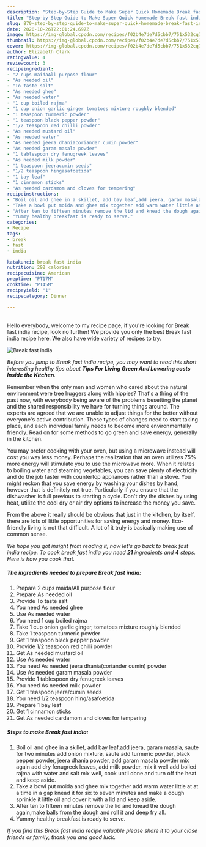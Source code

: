 ```yaml
---
description: "Step-by-Step Guide to Make Super Quick Homemade Break fast india"
title: "Step-by-Step Guide to Make Super Quick Homemade Break fast india"
slug: 870-step-by-step-guide-to-make-super-quick-homemade-break-fast-india
date: 2020-10-26T22:01:24.697Z
image: https://img-global.cpcdn.com/recipes/f02b4e7de7d5cbb7/751x532cq70/break-fast-india-recipe-main-photo.jpg
thumbnail: https://img-global.cpcdn.com/recipes/f02b4e7de7d5cbb7/751x532cq70/break-fast-india-recipe-main-photo.jpg
cover: https://img-global.cpcdn.com/recipes/f02b4e7de7d5cbb7/751x532cq70/break-fast-india-recipe-main-photo.jpg
author: Elizabeth Clark
ratingvalue: 4
reviewcount: 3
recipeingredient:
- "2 cups maidaAll purpose flour"
- "As needed oil"
- "To taste salt"
- "As needed ghee"
- "As needed water"
- "1 cup boiled rajma"
- "1 cup onion garlic ginger tomatoes mixture roughly blended"
- "1 teaspoon turmeric powder"
- "1 teaspoon black pepper powder"
- "1/2 teaspoon red chilli powder"
- "As needed mustard oil"
- "As needed water"
- "As needed jeera dhaniacoriander cumin powder"
- "As needed garam masala powder"
- "1 tablespoon dry fenugreek leaves"
- "As needed milk powder"
- "1 teaspoon jeeracumin seeds"
- "1/2 teaspoon hingasafoetida"
- "1 bay leaf"
- "1 cinnamon sticks"
- "As needed cardamom and cloves for tempering"
recipeinstructions:
- "Boil oil and ghee in a skillet, add bay leaf,add jeera, garam masala, saute for two minutes add onion mixture, saute add turmeric powder, black pepper powder, jeera dhania powder, add garam masala powder mix again add dry fenugreek leaves, add milk powder, mix it well add boiled rajma with water and salt mix well, cook until done and turn off the heat and keep aside."
- "Take a bowl put moida and ghee mix together add warm water little at at a time in a gap knead it for six to seven minutes and make a dough sprinkle it little oil and cover it with a lid and keep aside."
- "After ten to fifteen minutes remove the lid and knead the dough again,make balls from the dough and roll it and deep fry all."
- "Yummy healthy breakfast is ready to serve."
categories:
- Recipe
tags:
- break
- fast
- india

katakunci: break fast india 
nutrition: 292 calories
recipecuisine: American
preptime: "PT17M"
cooktime: "PT45M"
recipeyield: "1"
recipecategory: Dinner

---
```

<br>
Hello everybody, welcome to my recipe page, if you're looking for Break fast india recipe, look no further! We provide you only the best Break fast india recipe here. We also have wide variety of recipes to try.
<br>


![Break fast india](https://img-global.cpcdn.com/recipes/f02b4e7de7d5cbb7/751x532cq70/break-fast-india-recipe-main-photo.jpg)

<i>Before you jump to Break fast india recipe, you may want to read this short interesting healthy tips about 
<strong>Tips For Living Green And Lowering costs Inside the Kitchen</strong>.</i>
</br>

Remember when the only men and women who cared about the natural environment were tree huggers along with hippies? That's a thing of the past now, with everybody being aware of the problems besetting the planet and the shared responsibility we have for turning things around. The experts are agreed that we are unable to adjust things for the better without everyone's active contribution. These types of changes need to start taking place, and each individual family needs to become more environmentally friendly. Read on for some methods to go green and save energy, generally in the kitchen.

You may prefer cooking with your oven, but using a microwave instead will cost you way less money. Perhaps the realization that an oven utilizes 75% more energy will stimulate you to use the microwave more. When it relates to boiling water and steaming vegetables, you can save plenty of electricity and do the job faster with countertop appliances rather than a stove. You might reckon that you save energy by washing your dishes by hand, however that is definitely not true. Particularly if you ensure that the dishwasher is full previous to starting a cycle. Don't dry the dishes by using heat, utilize the cool dry or air dry options to increase the money you save.

From the above it really should be obvious that just in the kitchen, by itself, there are lots of little opportunities for saving energy and money. Eco-friendly living is not that difficult. A lot of it truly is basically making use of common sense.


<i>We hope you got insight from reading it, now let's go back to break fast india recipe. To cook break fast india you need <strong>21</strong> ingredients and <strong>4</strong> steps. Here is how you cook that.
</i>

##### The ingredients needed to prepare Break fast india:

1. Prepare 2 cups maida/All purpose flour
1. Prepare As needed oil
1. Provide To taste salt
1. You need As needed ghee
1. Use As needed water
1. You need 1 cup boiled rajma
1. Take 1 cup onion garlic ginger, tomatoes mixture roughly blended
1. Take 1 teaspoon turmeric powder
1. Get 1 teaspoon black pepper powder
1. Provide 1/2 teaspoon red chilli powder
1. Get As needed mustard oil
1. Use As needed water
1. You need As needed jeera dhania(coriander cumin) powder
1. Use As needed garam masala powder
1. Provide 1 tablespoon dry fenugreek leaves
1. You need As needed milk powder
1. Get 1 teaspoon jeera/cumin seeds
1. You need 1/2 teaspoon hing/asafoetida
1. Prepare 1 bay leaf
1. Get 1 cinnamon sticks
1. Get As needed cardamom and cloves for tempering


##### Steps to make Break fast india:

1. Boil oil and ghee in a skillet, add bay leaf,add jeera, garam masala, saute for two minutes add onion mixture, saute add turmeric powder, black pepper powder, jeera dhania powder, add garam masala powder mix again add dry fenugreek leaves, add milk powder, mix it well add boiled rajma with water and salt mix well, cook until done and turn off the heat and keep aside.
1. Take a bowl put moida and ghee mix together add warm water little at at a time in a gap knead it for six to seven minutes and make a dough sprinkle it little oil and cover it with a lid and keep aside.
1. After ten to fifteen minutes remove the lid and knead the dough again,make balls from the dough and roll it and deep fry all.
1. Yummy healthy breakfast is ready to serve.


<i>If you find this Break fast india recipe valuable please share it to your close friends or family, thank you and good luck.</i>

